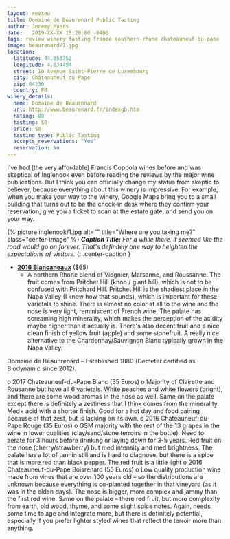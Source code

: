 ```yaml
---
layout: review
title: Domaine de Beaurenard Public Tasting
author: Jeremy Myers
date:   2019-XX-XX 15:20:00 -0400
tags: review winery tasting france southern-rhone chateauneuf-du-pape
image: beaurenard/1.jpg
location:
  latitude: 44.053752
  longitude: 4.834494
  street: 10 Avenue Saint-Pierre de Luxembourg
  city: Châteauneuf-du-Pape
  zip: 84230
  country: FR
winery_details:
  name: Domaine de Beaurenard
  url: http://www.beaurenard.fr/indexgb.htm
  rating: 88
  tasting: $0
  price: $0
  tasting_type: Public Tasting
  accepts_reservations: "Yes"
  reservation: No
---
```

I've had (the very affordable) Francis Coppola wines before and was skeptical of Inglenook even before reading the reviews by the major wine publications.  But I think you can officially change my status from skeptic to believer, because everything about this winery is impressive.  For example, when you make your way to the winery, Google Maps bring you to a small building that turns out to be the check-in desk where they confirm your reservation, give you a ticket to scan at the estate gate, and send you on your way.

{% picture inglenook/1.jpg alt="" title="Where are you taking me?" class="center-image" %}
***Caption Title:*** *For a while there, it seemed like the road would go on forever.  That's definitely one way to heighten the expectations of visitors.*
{: .center-caption }

* [**2016 Blancaneaux**](https://www.inglenook.com/Purchase/Details/BL16) ($65)
  * A northern Rhone blend of Viognier, Marsanne, and Roussanne.  The fruit comes from Pritchet Hill (knob / giant hill), which is not to be confused with Pritchard Hill.  Pritchet Hill is the shadiest place in the Napa Valley (I know how that sounds), which is important for these varietals to shine.  There is almost no color at all to the wine and the nose is very light, reminiscent of French wine.  The palate has screaming high minerality, which makes the perception of the acidity maybe higher than it actually is.  There's also decent fruit and a nice clean finish of yellow fruit (apple) and some stonefruit.  A really nice alternative to the Chardonnay/Sauvignon Blanc typically grown in the Napa Valley.

Domaine de Beaunrenard – Established 1880 (Demeter certified as Biodynamic since 2012).  

o	2017 Chateauneuf-du-Pape Blanc (35 Euros)
o	Majority of Clairette and Rousanne but have all 6 varietals.  White peaches and white flowers (bright), and there are some wood aromas in the nose as well.  Same on the palate except there is definitely a zestiness that I think comes from the minerality.  Med+ acid with a shorter finish.  Good for a hot day and food pairing because of that zest, but is lacking on its own.
o	2016 Chateauneuf-du-Pape Rouge (35 Euros)
o	GSM majority with the rest of the 13 grapes in the wine in lower qualities (clay/sand/stone terroirs in the bottle).  Need to aerate for 3 hours before drinking or laying down for 3-5 years.  Red fruit on the nose (cherry/strawberry) but med intensity and med brightness.  The palate has a lot of tannin still and is hard to diagnose, but there is a spice that is more red than black pepper.  The red fruit is a little light
o	2016 Chateauneuf-du-Pape Boisrenard (55 Euros)
o	Low quality production wine made from vines that are over 100 years old – so the distributions are unknown because everything is co-planted together in that vineyard (as it was in the olden days).  The nose is bigger, more complex and jammy than the first red wine.  Same on the palate – there red fruit, but more complexity from earth, old wood, thyme, and some slight spice notes.  Again, needs some time to age and integrate more, but there is definitely potential, especially if you prefer lighter styled wines that reflect the terroir more than anything.


